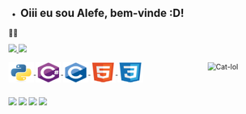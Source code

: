 
- ## Oiii eu sou Alefe, bem-vinde :D!
🏳️‍🌈
<div>
  <a href="https://github.com/devlele">
  <img height="180em" src="https://github-readme-stats.vercel.app/api?username=devlele&show_icons=true&theme=dracula&include_all_commits=true&count_private=true"/>
    <img height="180em" src="https://github-readme-stats.vercel.app/api/top-langs/?username=devlele&layout=compact&langs_count=16&theme=dracula"/>
</div>

<div style="display: inline_block"><br>
  <img align="center" alt="lele-Py" height="40" width="50" src="https://raw.githubusercontent.com/devicons/devicon/master/icons/python/python-original.svg">
  <img align="center" alt="lele-CS" height="40" width="50" src="https://raw.githubusercontent.com/devicons/devicon/master/icons/csharp/csharp-original.svg">
  <img align="center" alt="lele-C" height="40" width="50" src="https://raw.githubusercontent.com/devicons/devicon/master/icons/c/c-original.svg">
  <img align="center" alt="lele-HTML" height="40" width="50" src="https://raw.githubusercontent.com/devicons/devicon/master/icons/html5/html5-original.svg">
  <img align="center" alt="lele-CSS" height="40" width="50" src="https://raw.githubusercontent.com/devicons/devicon/master/icons/css3/css3-original.svg">
  <img align="right" height="110" width="110" border-radius="30" alt="Cat-lol"src="https://media4.giphy.com/media/v1.Y2lkPTc5MGI3NjExNjlmdGthbGEwZDZzYTk1b291YnJmdWlhZ3FzMDQ2MGo3cDU0MmJpcSZlcD12MV9pbnRlcm5hbF9naWZfYnlfaWQmY3Q9Zw/vFKqnCdLPNOKc/giphy.gif">
</div>
  
 ##
 
<div> 
  <a href ="https://wa.me/qr/P2UN74QWTDPCP1"><img src="https://img.shields.io/badge/WhatsApp-25D366?style=for-the-badge&logo=whatsapp&logoColor=white"></a>
  <a href="https://instagram.com/_alefee" target="_blank"><img src="https://img.shields.io/badge/-Instagram-%23E4405F?style=for-the-badge&logo=instagram&logoColor=white" target="_blank"></a>
  <a href="https://www.linkedin.com/in/alefe-freitas-santos-249a17303/" target="_blank"><img src="https://img.shields.io/badge/-LinkedIn-%230077B5?style=for-the-badge&logo=linkedin&logoColor=white" target="_blank"></a>  
  <a href = "alefefreitassantos@gmail.com"><img src="https://img.shields.io/badge/-Gmail-%23333?style=for-the-badge&logo=gmail&logoColor=white" target="_blank"></a>
</div>
